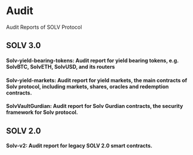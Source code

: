 # Audit
Audit Reports of SOLV Protocol

## SOLV 3.0

#### Solv-yield-bearing-tokens: Audit report for yield bearing tokens, e.g. SolvBTC, SolvETH, SolvUSD, and its routers

#### Solv-yield-markets: Audit report for yield markets, the main contracts of Solv protocol, including markets, shares, oracles and redemption contracts.

#### SolvVaultGurdian: Audit report for Solv Gurdian contracts, the security framework for Solv protocol.

## SOLV 2.0

#### Solv-v2: Audit report for legacy SOLV 2.0 smart contracts.
